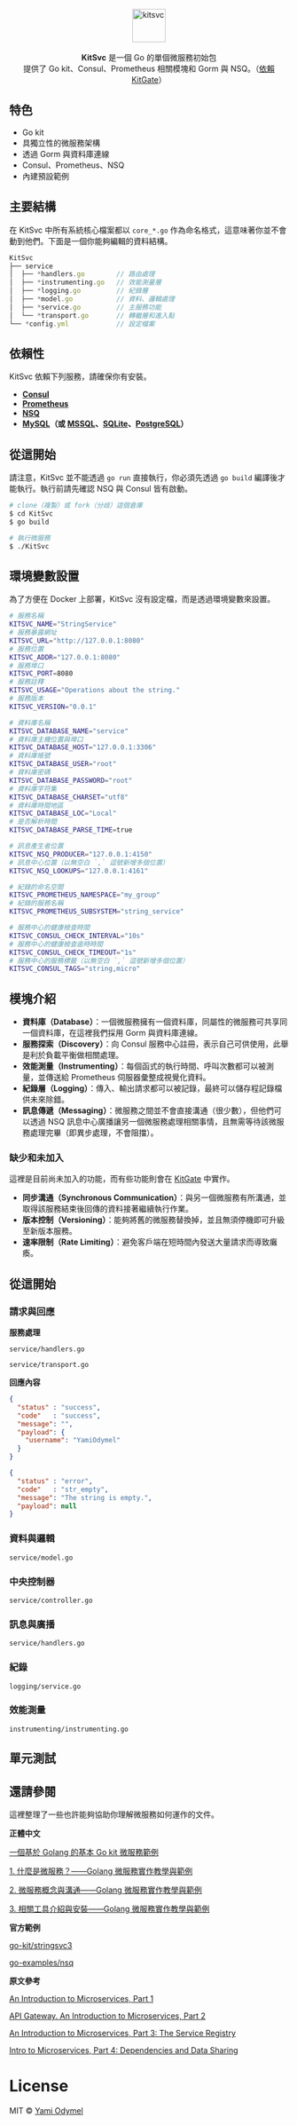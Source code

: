 <p align="center">
  <img src="https://cloud.githubusercontent.com/assets/7308718/21562106/97c9ad20-ceb0-11e6-960a-664fa507bd68.png" alt="kitsvc" width="60">
  <br><br><strong>KitSvc</strong> 是一個 Go 的單個微服務初始包 <br>提供了 Go kit、Consul、Prometheus 相關模塊和 Gorm 與 NSQ。（<a href="https://github.com/TeaMeow/KitGate">依賴 KitGate</a>）
</p>

## 特色

- Go kit
- 具獨立性的微服務架構
- 透過 Gorm 與資料庫連線
- Consul、Prometheus、NSQ
- 內建預設範例

## 主要結構

在 KitSvc 中所有系統核心檔案都以 `core_*.go` 作為命名格式，這意味著你並不會動到他們。下面是一個你能夠編輯的資料結構。

```js
KitSvc
├── service
│  ├── *handlers.go        // 路由處理
│  ├── *instrumenting.go   // 效能測量層
│  ├── *logging.go         // 紀錄層
│  ├── *model.go           // 資料、邏輯處理
│  ├── *service.go         // 主服務功能
│  └── *transport.go       // 轉繼層和進入點
└── *config.yml            // 設定檔案
```

## 依賴性

KitSvc 依賴下列服務，請確保你有安裝。

* **[Consul](https://www.consul.io/)**
* **[Prometheus](https://prometheus.io/)**
* **[NSQ](http://nsq.io/)**
* **[MySQL](https://www.mysql.com/downloads/)（或 [MSSQL](https://www.microsoft.com/zh-tw/server-cloud/products/sql-server/overview.aspx)、[SQLite](https://sqlite.org/)、[PostgreSQL](https://www.postgresql.org/)）**

## 從這開始

請注意，KitSvc 並不能透過 `go run` 直接執行，你必須先透過 `go build` 編譯後才能執行。執行前請先確認 NSQ 與 Consul 皆有啟動。

```bash
# clone（複製）或 fork（分歧）這個倉庫
$ cd KitSvc
$ go build

# 執行微服務
$ ./KitSvc
```

## 環境變數設置

為了方便在 Docker 上部署，KitSvc 沒有設定檔，而是透過環境變數來設置。

```bash
# 服務名稱
KITSVC_NAME="StringService"
# 服務暴露網址
KITSVC_URL="http://127.0.0.1:8080"
# 服務位置
KITSVC_ADDR="127.0.0.1:8080"
# 服務埠口
KITSVC_PORT=8080
# 服務註釋
KITSVC_USAGE="Operations about the string."
# 服務版本
KITSVC_VERSION="0.0.1"

# 資料庫名稱
KITSVC_DATABASE_NAME="service"
# 資料庫主機位置與埠口
KITSVC_DATABASE_HOST="127.0.0.1:3306"
# 資料庫帳號
KITSVC_DATABASE_USER="root"
# 資料庫密碼
KITSVC_DATABASE_PASSWORD="root"
# 資料庫字符集
KITSVC_DATABASE_CHARSET="utf8"
# 資料庫時間地區
KITSVC_DATABASE_LOC="Local"
# 是否解析時間
KITSVC_DATABASE_PARSE_TIME=true

# 訊息產生者位置
KITSVC_NSQ_PRODUCER="127.0.0.1:4150"
# 訊息中心位置（以無空白 `,` 逗號新增多個位置）
KITSVC_NSQ_LOOKUPS="127.0.0.1:4161"

# 紀錄的命名空間
KITSVC_PROMETHEUS_NAMESPACE="my_group"
# 紀錄的服務名稱
KITSVC_PROMETHEUS_SUBSYSTEM="string_service"

# 服務中心的健康檢查時間
KITSVC_CONSUL_CHECK_INTERVAL="10s"
# 服務中心的健康檢查逾時時間
KITSVC_CONSUL_CHECK_TIMEOUT="1s"
# 服務中心的服務標籤（以無空白 `,` 逗號新增多個位置）
KITSVC_CONSUL_TAGS="string,micro"
```

## 模塊介紹

* **資料庫（Database）**：一個微服務擁有一個資料庫，同屬性的微服務可共享同一個資料庫，在這裡我們採用 Gorm 與資料庫連線。
* **服務探索（Discovery）**：向 Consul 服務中心註冊，表示自己可供使用，此舉是利於負載平衡做相關處理。
* **效能測量（Instrumenting）**：每個函式的執行時間、呼叫次數都可以被測量，並傳送給 Prometheus 伺服器彙整成視覺化資料。
* **紀錄層（Logging）**：傳入、輸出請求都可以被記錄，最終可以儲存程記錄檔供未來除錯。
* **訊息傳遞（Messaging）**：微服務之間並不會直接溝通（很少數），但他們可以透過 NSQ 訊息中心廣播讓另一個微服務處理相關事情，且無需等待該微服務處理完畢（即異步處理，不會阻擋）。

### 缺少和未加入

這裡是目前尚未加入的功能，而有些功能則會在 [KitGate](https://github.com/TeaMeow/KitGate/) 中實作。

* **同步溝通（Synchronous Communication）**：與另一個微服務有所溝通，並取得該服務結束後回傳的資料接著繼續執行作業。
* **版本控制（Versioning）**：能夠將舊的微服務替換掉，並且無須停機即可升級至新版本服務。
* **速率限制（Rate Limiting）**：避免客戶端在短時間內發送大量請求而導致癱瘓。

## 從這開始

### 請求與回應

**服務處理**

`service/handlers.go`

`service/transport.go`

**回應內容**

```json
{
  "status" : "success",
  "code"   : "success",
  "message": "",
  "payload": {
    "username": "YamiOdymel"
  }
}
```

```json
{
  "status" : "error",
  "code"   : "str_empty",
  "message": "The string is empty.",
  "payload": null
}
```

### 資料與邏輯

`service/model.go`

### 中央控制器

`service/controller.go`

### 訊息與廣播

`service/handlers.go`

### 紀錄

`logging/service.go`

### 效能測量

`instrumenting/instrumenting.go`

## 單元測試

## 還請參閱

這裡整理了一些也許能夠協助你理解微服務如何運作的文件。

**正體中文**

[一個基於 Golang 的基本 Go kit 微服務範例](https://yami.io/go-kit-example/)

[1. 什麼是微服務？——Golang 微服務實作教學與範例](https://yami.io/golang-microservice-1/)

[2. 微服務概念與溝通——Golang 微服務實作教學與範例](https://yami.io/golang-microservice-2/)

[3. 相關工具介紹與安裝——Golang 微服務實作教學與範例](https://yami.io/golang-microservice-3/)

**官方範例**

[go-kit/stringsvc3](https://github.com/go-kit/kit/tree/master/examples/stringsvc3)

[go-examples/nsq](https://github.com/ibmendoza/go-examples/tree/master/nsq)

**原文參考**

[An Introduction to Microservices, Part 1](https://auth0.com/blog/an-introduction-to-microservices-part-1/)

[API Gateway. An Introduction to Microservices, Part 2](https://auth0.com/blog/an-introduction-to-microservices-part-2-API-gateway/)

[An Introduction to Microservices, Part 3: The Service Registry](https://auth0.com/blog/an-introduction-to-microservices-part-3-the-service-registry/)

[Intro to Microservices, Part 4: Dependencies and Data Sharing](https://auth0.com/blog/introduction-to-microservices-part-4-dependencies/)

# License

MIT &copy; [Yami Odymel](https://github.com/YamiOdymel)